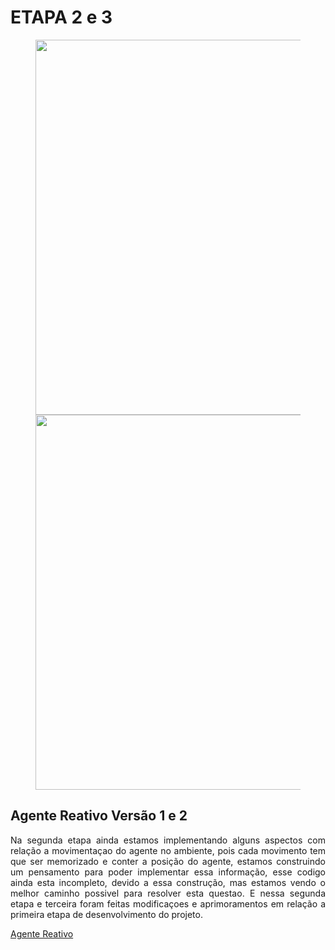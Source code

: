# **ETAPA 2 e 3**

<figure>
<center> 
<img src='https://drive.google.com/uc?export=view&id=1Wlyer5rCXtCltPGNFaXLQSSigr4IRu9i' width="600" />
 
<img src='https://drive.google.com/uc?export=view&id=1RgBXg1moYc8ZWDfL60JvgfegeX93Q3se' width="600" />
  
</center>
</figure>

## **Agente Reativo Versão 1 e 2**

<p ALIGN=justify >Na segunda etapa ainda estamos implementando alguns aspectos com relação a movimentaçao do agente no ambiente, pois cada movimento tem que ser memorizado e conter a posição do agente, estamos construindo um pensamento para poder implementar essa informação, esse codigo ainda esta incompleto, devido a essa construção, mas estamos vendo o melhor caminho possivel para resolver esta questao. E nessa segunda etapa e terceira foram feitas modificaçoes e aprimoramentos em relação a primeira etapa de desenvolvimento do projeto. 
 
[Agente Reativo]()

</p>

